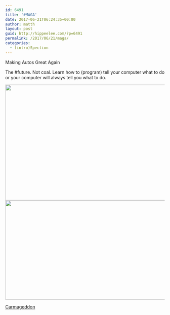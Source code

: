 ```yaml
---
id: 6491
title: '#MAGA'
date: 2017-06-21T06:24:35+00:00
author: matth
layout: post
guid: http://hippeelee.com/?p=6491
permalink: /2017/06/21/maga/
categories:
  - (intro)Spection
---
```

Making Autos Great Again&nbsp;
  
The #future. Not coal. Learn how to (program) tell your computer what to do or your computer will always tell you what to do.&nbsp;

[<img src="http://localhost/wp-content/uploads/2017/06/img_2367.jpg" alt="" width="1242" height="364" class="alignnone size-full wp-image-6489" srcset="http://localhost/wp-content/uploads/2017/06/img_2367.jpg 1242w, http://localhost/wp-content/uploads/2017/06/img_2367-300x88.jpg 300w, http://localhost/wp-content/uploads/2017/06/img_2367-768x225.jpg 768w, http://localhost/wp-content/uploads/2017/06/img_2367-1024x300.jpg 1024w" sizes="(max-width: 767px) 89vw, (max-width: 1000px) 54vw, (max-width: 1071px) 543px, 580px" />](http://localhost/wp-content/uploads/2017/06/img_2367.jpg)[<img src="http://localhost/wp-content/uploads/2017/06/img_2368.jpg" alt="" width="1242" height="313" class="alignnone size-full wp-image-6490" srcset="http://localhost/wp-content/uploads/2017/06/img_2368.jpg 1242w, http://localhost/wp-content/uploads/2017/06/img_2368-300x76.jpg 300w, http://localhost/wp-content/uploads/2017/06/img_2368-768x194.jpg 768w, http://localhost/wp-content/uploads/2017/06/img_2368-1024x258.jpg 1024w" sizes="(max-width: 767px) 89vw, (max-width: 1000px) 54vw, (max-width: 1071px) 543px, 580px" />](http://localhost/wp-content/uploads/2017/06/img_2368.jpg)

[Carmageddon](https://medium.com/future-crunch/carmageddon-is-coming-899c0f05a2a)